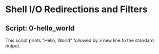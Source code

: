 # Shell I/O Redirections and Filters

## Script: 0-hello_world
This script prints "Hello, World" followed by a new line to the standard output.
